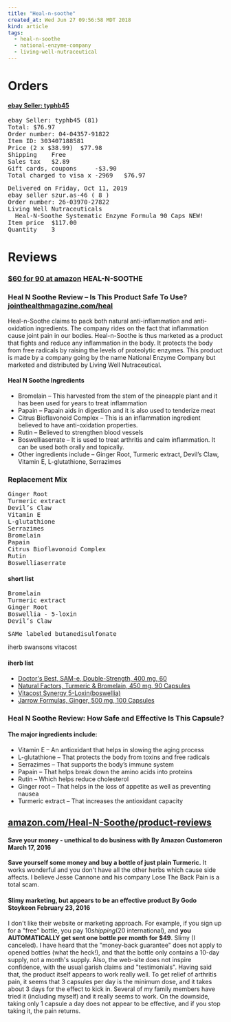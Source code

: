 ```yaml
---
title: "Heal-n-soothe"
created_at: Wed Jun 27 09:56:58 MDT 2018
kind: article
tags:
  - heal-n-soothe
  - national-enzyme-company
  - living-well-nutraceutical
---
```


<h1>Orders</h1>

<h4>
  <a href="https://www.ebay.com/usr/typhb45" target="_blank">ebay Seller: typhb45</a>
</h4>

<pre>
ebay Seller: typhb45 (81)
Total: $76.97
Order number: 04-04357-91822
Item ID: 303407188581 
Price (2 x $38.99) 	$77.98
Shipping 	Free
Sales tax 	$2.89
Gift cards, coupons 	-$3.90
Total charged to visa x -2969 	$76.97
</pre>

<pre>
Delivered on Friday, Oct 11, 2019
ebay seller szur.as-46 ( 8 )
Order number: 26-03970-27822
Living Well Nutraceuticals
  Heal-N-Soothe Systematic Enzyme Formula 90 Caps NEW!
Item price	$117.00
Quantity	3
</pre>

<h1>Reviews</h1>

<h3>
  <a href="https://www.amazon.com/Heal-N-Soothe/dp/B00MH4H3QQ" target="_blank">$60 for 90 at amazon</a>
  HEAL-N-SOOTHE 
</h3>

<h3>
  Heal N Soothe Review – Is This Product Safe To Use?
  <a href="https://www.jointhealthmagazine.com/heal-n-soothe.html" target="_blank">jointhealthmagazine.com/heal</a>
</h3>

Heal-n-Soothe claims to pack both natural anti-inflammation and
anti-oxidation ingredients. The company rides on the fact that
inflammation cause joint pain in our bodies. Heal-n-Soothe is thus
marketed as a product that fights and reduce any inflammation in the
body. It protects the body from free radicals by raising the levels of
proteolytic enzymes. This product is made by a company going by the
name National Enzyme Company but marketed and distributed by Living
Well Nutraceutical.

<h4>Heal N Soothe Ingredients</h4>
<ul>
  <li>Bromelain – This harvested from the stem of the pineapple plant and it has been used for years to treat inflammation</li>
  <li>Papain – Papain aids in digestion and it is also used to tenderize meat</li>
  <li>Citrus Bioflavonoid Complex – This is an inflammation ingredient believed to have anti-oxidation properties.</li>
  <li>Rutin – Believed to strengthen blood vessels</li>
  <li>Boswelliaserrate – It is used to treat arthritis and calm inflammation. It can be used both orally and topically.</li>
  <li>Other ingredients include – Ginger Root, Turmeric extract, Devil’s Claw, Vitamin E, L-glutathione, Serrazimes</li>
</ul>

<h3>Replacement Mix</h3>
<pre>
Ginger Root
Turmeric extract
Devil’s Claw
Vitamin E
L-glutathione
Serrazimes
Bromelain
Papain
Citrus Bioflavonoid Complex
Rutin
Boswelliaserrate
</pre>
<h4>short list</h4>
<pre>
Bromelain
Turmeric extract
Ginger Root
Boswellia - 5-loxin
Devil’s Claw
</pre>
<pre>
SAMe labeled butanedisulfonate
</pre>
iherb
swansons
vitacost
<h4>iherb list</h4>
<ul>
  <li> <a href="https://www.iherb.com/pr/Doctor-s-Best-SAM-e-Double-Strength-400-mg-60-Enteric-Coated-Tablets/34892" target="_blank">Doctor's Best, SAM-e, Double-Strength, 400 mg, 60</a> </li>
  <li> <a href="https://www.iherb.com/pr/Natural-Factors-Turmeric-Bromelain-450-mg-90-Capsules/2688" target="_blank">Natural Factors, Turmeric & Bromelain, 450 mg, 90 Capsules</a> </li>
  <li> <a href="https://www.vitacost.com/vitacost-synergy-5-loxin-akba-boswellia-extract" target="_blank">Vitacost Synergy 5-Loxin(boswellia)</a> </li>
  <li> <a href="https://www.iherb.com/pr/Jarrow-Formulas-Ginger-500-mg-100-Capsules" target="_blank">Jarrow Formulas, Ginger, 500 mg, 100 Capsules</a> </li>
</ul>

<h3>
  Heal N Soothe Review: How Safe and Effective Is This Capsule?
  <a href="https://www.consumerhealthdigest.com/joint-pain-product-reviews/heal-n-soothe.html" target="_blank"></a>
</h3>

<h4>The major ingredients include:</h4>

<ul>
  <li>Vitamin E – An antioxidant that helps in slowing the aging process</li>
  <li>L-glutathione – That protects the body from toxins and free radicals</li>
  <li>Serrazimes – That supports the body’s immune system</li>
  <li>Papain – That helps break down the amino acids into proteins</li>
  <li>Rutin – Which helps reduce cholesterol</li>
  <li>Ginger root – That helps in the loss of appetite as well as preventing nausea</li>
  <li>Turmeric extract – That increases the antioxidant capacity</li>
</ul>

<h2>
  <a href="https://www.amazon.com/Heal-N-Soothe/product-reviews/B00MH4H3QQ" target="_blank">amazon.com/Heal-N-Soothe/product-reviews</a>
</h2>

<h4>Save your money - unethical to do business with By Amazon Customeron March 17, 2016</h4>

<b>Save yourself some money and buy a bottle of just plain Turmeric.</b> It
works wonderful and you don't have all the other herbs which cause side
affects. I believe Jesse Cannone and his company Lose The Back Pain is
a total scam.

<h4>Slimy marketing, but appears to be an effective product By Godo Stoykeon February 23, 2016</h4>

I don't like their website or marketing approach. For example, if you
sign up for a "free" bottle, you pay $10 shipping ($20 international),
and <b>you AUTOMATICALLY get sent one bottle per month for $49</b>. Slimy (I
canceled). I have heard that the "money-back guarantee" does not apply
to opened bottles (what the heck!), and that the bottle only contains a
10-day supply, not a month's supply. Also, the web-site does not inspire
confidence, with the usual garish claims and "testimonials". Having said
that, the product itself appears to work really well. To get relief of
arthritis pain, it seems that 3 capsules per day is the minimum dose,
and it takes about 3 days for the effect to kick in. Several of my family
members have tried it (including myself) and it really seems to work. On
the downside, taking only 1 capsule a day does not appear to be effective,
and if you stop taking it, the pain returns.

<!--
html boilerplate fragments
<a href="" target="_blank"></a>
<a name=""></a>
<img src="" width="400px">
<ul>
  <li></li>
  <li><a href="" target="_blank"></a></li>
</ul>
<pre>
</pre>
<p style="margin-bottom: 2em;"></p>
<hr style="border: 0; height: 3px; background: #333; background-image: linear-gradient(to right, #ccc, #333, #ccc);">
<pre><code>
</code></pre>
<math xmlns='http://www.w3.org/1998/Math/MathML' display='block'>
</math>
-->
